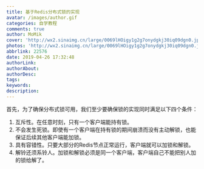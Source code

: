 ```yaml
---
title: 基于Redis分布式锁的实现
avatar: /images/author.gif
categories: 自学教程
comments: true
author: MoMik
cover: 'http://wx2.sinaimg.cn/large/0069lHOigy1g2g7onydgkj30iq09dgn0.jpg'
photos: 'http://wx2.sinaimg.cn/large/0069lHOigy1g2g7onydgkj30iq09dgn0.jpg'
abbrlink: 22576
date: 2019-04-26 17:32:48
authorLink:
authorAbout:
authorDesc:
tags:
keywords:
description:
---
```


首先，为了确保分布式锁可用，我们至少要确保锁的实现同时满足以下四个条件：

1. 互斥性。在任意时刻，只有一个客户端能持有锁。
2. 不会发生死锁。即使有一个客户端在持有锁的期间崩溃而没有主动解锁，也能保证后续其他客户端能加锁。
3. 具有容错性。只要大部分的Redis节点正常运行，客户端就可以加锁和解锁。
4. 解铃还须系铃人。加锁和解锁必须是同一个客户端，客户端自己不能把别人加的锁给解了。

